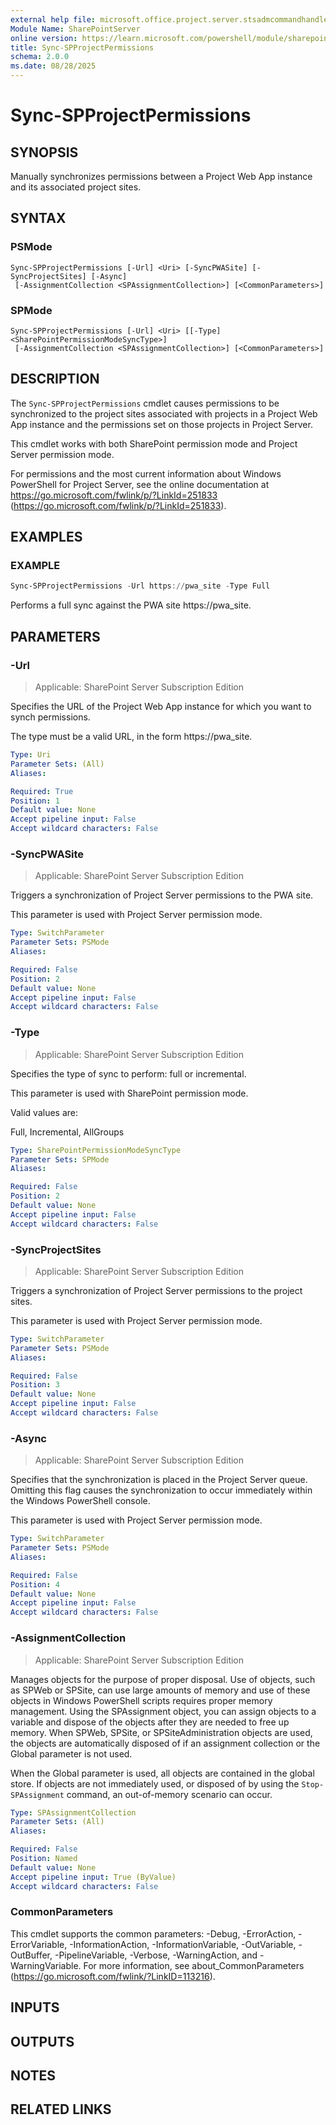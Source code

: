 ```yaml
---
external help file: microsoft.office.project.server.stsadmcommandhandler.dll-help.xml
Module Name: SharePointServer
online version: https://learn.microsoft.com/powershell/module/sharepoint-server/sync-spprojectpermissions
title: Sync-SPProjectPermissions
schema: 2.0.0
ms.date: 08/28/2025
---
```


# Sync-SPProjectPermissions

## SYNOPSIS
Manually synchronizes permissions between a Project Web App instance and its associated project sites.

## SYNTAX

### PSMode
```
Sync-SPProjectPermissions [-Url] <Uri> [-SyncPWASite] [-SyncProjectSites] [-Async]
 [-AssignmentCollection <SPAssignmentCollection>] [<CommonParameters>]
```

### SPMode
```
Sync-SPProjectPermissions [-Url] <Uri> [[-Type] <SharePointPermissionModeSyncType>]
 [-AssignmentCollection <SPAssignmentCollection>] [<CommonParameters>]
```

## DESCRIPTION
The `Sync-SPProjectPermissions` cmdlet causes permissions to be synchronized to the project sites associated with projects in a Project Web App instance and the permissions set on those projects in Project Server.

This cmdlet works with both SharePoint permission mode and Project Server permission mode.

For permissions and the most current information about Windows PowerShell for Project Server, see the online documentation at https://go.microsoft.com/fwlink/p/?LinkId=251833 (https://go.microsoft.com/fwlink/p/?LinkId=251833).

## EXAMPLES

### EXAMPLE
```powershell
Sync-SPProjectPermissions -Url https://pwa_site -Type Full
```

Performs a full sync against the PWA site https://pwa_site.

## PARAMETERS

### -Url

> Applicable: SharePoint Server Subscription Edition

Specifies the URL of the Project Web App instance for which you want to synch permissions.

The type must be a valid URL, in the form https://pwa_site.

```yaml
Type: Uri
Parameter Sets: (All)
Aliases:

Required: True
Position: 1
Default value: None
Accept pipeline input: False
Accept wildcard characters: False
```

### -SyncPWASite

> Applicable: SharePoint Server Subscription Edition

Triggers a synchronization of Project Server permissions to the PWA site.

This parameter is used with Project Server permission mode.

```yaml
Type: SwitchParameter
Parameter Sets: PSMode
Aliases:

Required: False
Position: 2
Default value: None
Accept pipeline input: False
Accept wildcard characters: False
```

### -Type

> Applicable: SharePoint Server Subscription Edition

Specifies the type of sync to perform: full or incremental.

This parameter is used with SharePoint permission mode.

Valid values are:

Full, Incremental, AllGroups

```yaml
Type: SharePointPermissionModeSyncType
Parameter Sets: SPMode
Aliases:

Required: False
Position: 2
Default value: None
Accept pipeline input: False
Accept wildcard characters: False
```

### -SyncProjectSites

> Applicable: SharePoint Server Subscription Edition

Triggers a synchronization of Project Server permissions to the project sites.

This parameter is used with Project Server permission mode.

```yaml
Type: SwitchParameter
Parameter Sets: PSMode
Aliases:

Required: False
Position: 3
Default value: None
Accept pipeline input: False
Accept wildcard characters: False
```

### -Async

> Applicable: SharePoint Server Subscription Edition

Specifies that the synchronization is placed in the Project Server queue.
Omitting this flag causes the synchronization to occur immediately within the Windows PowerShell console.

This parameter is used with Project Server permission mode.

```yaml
Type: SwitchParameter
Parameter Sets: PSMode
Aliases:

Required: False
Position: 4
Default value: None
Accept pipeline input: False
Accept wildcard characters: False
```

### -AssignmentCollection

> Applicable: SharePoint Server Subscription Edition

Manages objects for the purpose of proper disposal.
Use of objects, such as SPWeb or SPSite, can use large amounts of memory and use of these objects in Windows PowerShell scripts requires proper memory management.
Using the SPAssignment object, you can assign objects to a variable and dispose of the objects after they are needed to free up memory.
When SPWeb, SPSite, or SPSiteAdministration objects are used, the objects are automatically disposed of if an assignment collection or the Global parameter is not used.

When the Global parameter is used, all objects are contained in the global store.
If objects are not immediately used, or disposed of by using the `Stop-SPAssignment` command, an out-of-memory scenario can occur.

```yaml
Type: SPAssignmentCollection
Parameter Sets: (All)
Aliases:

Required: False
Position: Named
Default value: None
Accept pipeline input: True (ByValue)
Accept wildcard characters: False
```

### CommonParameters
This cmdlet supports the common parameters: -Debug, -ErrorAction, -ErrorVariable, -InformationAction, -InformationVariable, -OutVariable, -OutBuffer, -PipelineVariable, -Verbose, -WarningAction, and -WarningVariable. For more information, see about_CommonParameters (https://go.microsoft.com/fwlink/?LinkID=113216).

## INPUTS

## OUTPUTS

## NOTES

## RELATED LINKS

